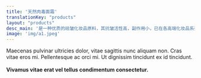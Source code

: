 ```yaml
---
title: '天然肉毒面霜'
translationKey: "products"
layout: "products"
desc_main: '是一种优质的祛皱化妆品原料，其抗皱活性高，副作用小，已在各高端化妆品系列中应用。它能局部阻断神经传递肌肉收缩讯息，影响皮囊神经传导，使脸部肌肉放松，达到平抚动态纹、静态纹及细纹：有效重新组织胶原弹力，可以增加弹力蛋白的活性，使脸部线条放松，皱纹抚平改善松驰。可用于化妆品内，作为抗皱成分，且效果极佳。'
image: 'img/a1.jpeg'
---
```


Maecenas pulvinar ultricies dolor, vitae sagittis nunc aliquam non. Cras vitae eros mi. Pellentesque ac orci mi. Ut dignissim tincidunt ex id tincidunt.
<br><br>
**Vivamus vitae erat vel tellus condimentum consectetur.**